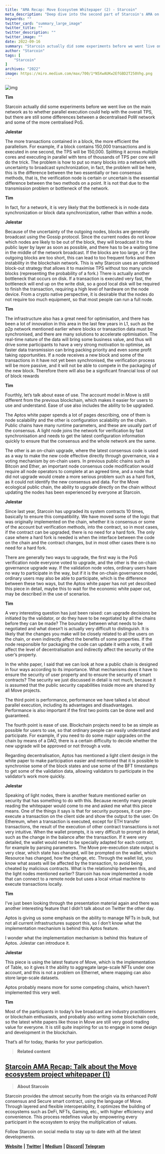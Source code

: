 ```yaml
---
title: "AMA Recap: Move Ecosystem Whitepaper (2) - Starcoin"
meta_description: "Deep dive into the second part of Starcoin's AMA on the Move ecosystem whitepaper."
keywords: ""
twitter_card: "summary_large_image"
twitter_title: ""
twitter_description: ""
twitter_image: ""
date: 2022-09-16
summary: "Starcoin actually did some experiments before we went live on the main network as to whether parallel execution could help with the overall TPS..."
author: "Starcoin"
tags: [
    "Starcoin"
]
archives: "2022"
image: https://miro.medium.com/max/700/1*N5XwAUKw2EfGBD2T250Vhg.png
---
```


![img](https://miro.medium.com/max/700/1*N5XwAUKw2EfGBD2T250Vhg.png)

**Tim**

Starcoin actually did some experiments before we went live on the main network as to whether parallel execution could help with the overall TPS, but there are still some differences between a decentralised PoW network and some of the more centralised PoS.

**Jolestar**

The more transactions contained in a block, the more efficient the parallelism. For example, if a block contains 150,000 transactions and is executed in one second, the TPS will be 150,000. Splitting it across multiple cores and executing in parallel with tens of thousands of TPS per core will do the trick. The problem is how to put so many blocks into a network with uncertainty to broadcast synchronization, in fact, the problem will be here, this is the difference between the two essentially or two consensus methods, that is, the verification node is certain or uncertain is the essential difference between the two methods on a point. It is not that due to the transmission problem or bottleneck of the network.

**Tim**

In fact, for a network, it is very likely that the bottleneck is in node data synchronization or block data synchronization, rather than within a node.

**Jolestar**

Because of the uncertainty of the outgoing nodes, blocks are generally broadcast using the Gossip protocol. Since the current nodes do not know which nodes are likely to be out of the block, they will broadcast it to the public layer by layer as soon as possible, and there has to be a waiting time in the middle of the network broadcast. If the blocks are too large, or if the outgoing blocks are too short, this can lead to too frequent forks and then instability in the blockchain network. This is why Starcoin uses an optimised block-out strategy that allows it to maximise TPS without too many uncle blocks (representing the probability of a fork.) There is actually another bottleneck that occurs on disk. If a transaction is executed very fast, the bottleneck will end up on the write disk, so a good local disk will be required to finish the transaction, requiring a high level of hardware on the node device. From a crypto native perspective, it is desirable that the nodes do not require too much equipment, so that most people can run a full node.

**Tim**

The infrastructure also has a great need for optimisation, and there has been a lot of innovation in this area in the last few years in L1, such as the p2p network mentioned earlier where blocks or transaction data must be synchronised, and there are many solutions to accelerate optimisation. The real-time nature of the data will bring some business value, and thus will drive some participants to have a very strong motivation to optimise, as faster data transmission can bring packing priority and even some profit taking opportunities. If a node receives a new block and some of the transactions in it have not yet been synchronised, the verification process will be more passive, and it will not be able to compete in the packaging of the new block. Therefore there will also be a significant financial loss of out of block rewards

**Tim**

Fourthly, let’s talk about ease of use. The account model in Move is still different from the previous blockchain, which makes it easier for users to use and understand. Ease of use also includes the ability to be upgraded.

The Aptos white paper spends a lot of pages describing, one of them is node scalability and the other is configuration scalability on the chain. Public chains have many runtime parameters, and these are usually part of the consensus. A light node joins the network for verification by fast synchronisation and needs to get the latest configuration information quickly to ensure that the consensus and the whole network are the same.

The other is an on-chain upgrade, where the latest consensus code is used as a way to make the new code effective directly through governance, via a voting mechanism by on-chain users. In previous public chains such as Bitcoin and Ether, an important node consensus code modification would require all node operators to complete at an agreed time, and a node that did not upgrade would create a more serious problem such as a hard fork, as it could not identify the new consensus and data. For the Move ecological public chain, the ability to upgrade directly on the chain without updating the nodes has been experienced by everyone at Starcoin.

**Jolestar**

Since last year, Starcoin has upgraded its system contracts 10 times, basically to ensure this compatibility. We have moved some of the logic that was originally implemented on the chain, whether it is consensus or some of the account but verification methods, into the contract, so in most cases, if the contract can be upgraded, there is no need for a hard fork. The only case where a hard fork is needed is when the interface between the code on the chain and the contract changes, but in most other cases there is no need for a hard fork.

There are generally two ways to upgrade, the first way is the PoS verification node everyone voted to upgrade, and the other is the on-chain governance upgrade way. If the validation node votes, ordinary users have no way to participate in the way, but if it is the on-chain governance model, ordinary users may also be able to participate, which is the difference between these two ways, but the Aptos white paper has not yet described this piece in detail, maybe this to wait for the economic white paper out, may be described in the use of scenarios.

**Tim**

A very interesting question has just been raised: can upgrade decisions be initiated by the validator, or do they have to be negotiated by all the chains before they can be made? The boundary between what needs to be negotiated and what doesn’t is actually very difficult to distinguish. It is likely that the changes you make will be closely related to all the users on the chain, or even indirectly affect the benefits of some properties. If the node responsible for packaging the code can update it with a vote, it will affect the level of decentralisation and indirectly affect the security of the user’s property.

In the white paper, I said that we can look at how a public chain is designed in four ways according to its importance. What mechanisms does it have to ensure the security of user property and to ensure the security of smart contracts? The security we just discussed in detail is not much, because it is assumed that the public security capabilities inside move are shared by all Move projects.

The third point is performance, performance we have talked a lot about parallel execution, including its advantages and disadvantages. Performance is also important if the first two points can be done well and guaranteed.

The fourth point is ease of use. Blockchain projects need to be as simple as possible for users to use, so that ordinary people can easily understand and participate. For example, if you need to do some major upgrades on the chain by means of a DAO, there is a certain difficulty to decide whether the new upgrade will be approved or not through a vote.

Regarding decentralisation, Aptos has mentioned a light client design in the white paper to make participation easier and mentioned that it is possible to synchronise some of the block states and use some of the BFT timestamps to get some of the validation data, allowing validators to participate in the validator’s work more quickly.

**Jolestar**

Speaking of light nodes, there is another feature mentioned earlier on security that has something to do with this. Because recently many people reading the whitepaper would come to me and asked me what this piece means. One of the things it says is that for security purposes, it can pre-execute a transaction on the client side and show the output to the user. On Ethereum, when a transaction is executed, except for ETH transfer transactions, the result of the execution of other contract transactions is not very intuitive. When the wallet prompts, it is very difficult to prompt in detail, such as the change in the balance after the transaction. If it were very detailed, the wallet would need to be specially adapted for each contract, for example by parsing parameters. The Move pre-execution state output is very clear, which state has changed, will be prompted on the wallet, which Resource has changed, how the change, etc. Through the wallet list, you know what assets will be affected by the transaction, to avoid being cheated by malicious contracts. What is the relationship between this, and the light nodes mentioned earlier? Starcoin has now implemented a node that can connect to a remote node but uses a local virtual machine to execute transactions locally.

**Tim**

I’ve just been looking through the presentation material again and there was another interesting feature that I didn’t talk about on Twitter the other day.

Aptos is giving us some emphasis on the ability to manage NFTs in bulk, but not all current infrastructures support this, so I don’t know what the implementation mechanism is behind this Aptos feature.

I wonder what the implementation mechanism is behind this feature of Aptos. Jolestar can introduce it.

**Jolestar**

This piece is using the latest feature of Move, which is the implementation of Table, so it gives it the ability to aggregate large-scale NFTs under one account, and this is not a problem on Ethernet, where mapping can also store large-scale datasets.

Aptos probably means more for some competing chains, which haven’t implemented this very well.

**Tim**

Most of the participants in today’s live broadcast are industry practitioners or blockchain enthusiasts, and probably also writing some blockchain code, so the latest white papers like those in Move are still very good reading value for everyone. It is still quite inspiring for us to engage in some design and development in the blockchain.

That’s all for today, thanks for your participation.

> **Related content**

## [Starcoin AMA Recap: Talk about the Move ecosystem project whitepaper (1)](https://starcoin.medium.com/starcoin-ama-recap-talk-about-the-move-ecosystem-project-whitepaper-1-3595f33f6a79)

> **About Starcoin**

Starcoin provides the utmost security from the origin via its enhanced PoW consensus and Secure smart contract, using the language of Move. Through layered and flexible interoperability, it optimizes the building of ecosystems such as DeFi, NFTs, Gaming, etc., with higher efficiency and convenience. This process redefines value by empowering every participant in the ecosystem to enjoy the multiplication of values.

Follow Starcoin on social media to stay up to date with all the latest developments.

[**Website**](https://starcoin.org/en/) **|** [**Twitter**](https://twitter.com/StarcoinSTC) **|** [**Medium**](https://starcoin.medium.com/) **|** [**Discord**](https://discord.com/invite/starcoin)**|** [**Telegram**](https://t.me/Starcoin_STC)
